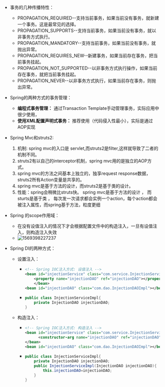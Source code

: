 + 事务的几种传播特性：
  + PROPAGATION_REQUIRED--支持当前事务，如果当前没有事务，就新建一个事务。这是最常见的选择。 
  + PROPAGATION_SUPPORTS--支持当前事务，如果当前没有事务，就以非事务方式执行。 
  + PROPAGATION_MANDATORY--支持当前事务，如果当前没有事务，就抛出异常。 
  + PROPAGATION_REQUIRES_NEW--新建事务，如果当前存在事务，把当前事务挂起。 
  + PROPAGATION_NOT_SUPPORTED--以非事务方式执行操作，如果当前存在事务，就把当前事务挂起。 
  + PROPAGATION_NEVER--以非事务方式执行，如果当前存在事务，则抛出异常。 

+ Spring的两种方式的事务管理：
  + **编程式事务管理：** 通过Transaction Template手动管理事务，实际应用中很少使用，
  + **使用XML配置声明式事务：** 推荐使用（代码侵入性最小），实际是通过AOP实现

+ Spring Mvc和struts2:
  	1. 机制: spring   mvc的入口是 servlet,而struts2是filter,这样就导致了二者的机制不同。
   	2. struts2有以自己的interceptor机制，spring mvc用的是独立的AOP方式。
   	3. spring mvc的方法之间基本上独立的，独享request response数据，struts2所有Action变量是共享的。
   	4. spring mvc是基于方法的设计，而struts2是基于类的设计。
   	5. 性能：spring会稍微比struts快。 spring mvc是基于方法的设计 ， 而sturts是基于类 ， 每次发一次请求都会实例一个action，每个action都会被注入属性，而spring基于方法，粒度更细

+ Spring 的scope作用域：

  +  在没有设值注入的情况下才会根据配置文件中的构造注入，一旦有设值注入，则构造注入失效
  + ![1569398227237](C:\Users\HP\AppData\Roaming\Typora\typora-user-images\1569398227237.png)

+ Spring DI的两种方式：

  + 设置注入：

    + ```xml
      <!-- Spring IOC注入方式: 设值注入 -->
      <bean id="injectionService" class="com.service.InjectionServiceImpl">
          <property name="injectionDAO" ref="injectionDAO"></property>
          </bean>
      <bean id="injectionDAO" class="com.dao.InjectionDAOImpl"></bean>
      ```

    + ```java
      public class InjectionServiceImpl{
          private InjectionDAO injectionDAO;
      }
      ```

  + 构造注入：

    + ```xml
      <!-- Spring IOC注入方式: 构造注入 -->
      <bean id="injectionService" class="com.service.InjectionServiceImpl">
          	<constructor-arg name="injectionDAO" ref="injectionDAO"></constructor-arg>
      </bean> 
      <bean id="injectionDAO" class="com.dao.InjectionDAOImpl"></bean>
      ```

    + ```java
      public class InjectionServiceImpl{
          private InjectionDAO injectionDAO;
          public InjectionServiceImpl(InjectionDAO injectionDAO){
              this.injectionDAO=injectionDAO;
          }
      }
      ```

      

    